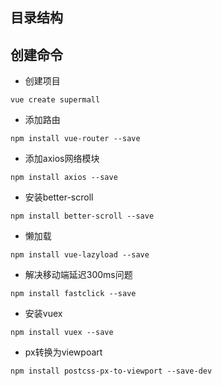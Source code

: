## 目录结构



## 创建命令

- 创建项目

```
vue create supermall
```

- 添加路由

```
npm install vue-router --save
```

- 添加axios网络模块

```
npm install axios --save
```

- 安装better-scroll

```
npm install better-scroll --save
```

- 懒加载

```
npm install vue-lazyload --save
```

- 解决移动端延迟300ms问题

```
npm install fastclick --save
```

- 安装vuex

```
npm install vuex --save
```

- px转换为viewpoart

```
npm install postcss-px-to-viewport --save-dev
```

